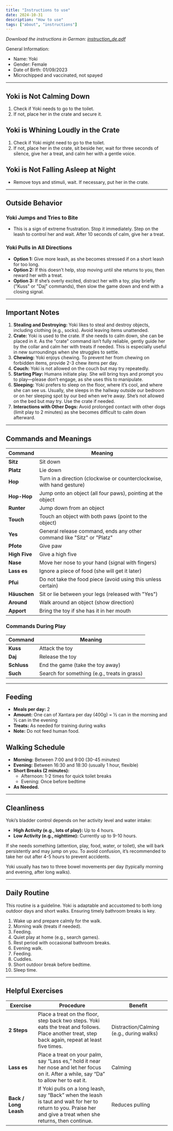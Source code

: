 ```yaml
---
title: "Instructions to use"
date: 2024-10-31
description: "How to use"
tags: ["about", "instructions"]
---
```


*Download the instructions in German: [instruction_de.pdf](instruction_de.pdf)*

General Information:

- Name: Yoki
- Gender: Female
- Date of Birth: 01/09/2023
- Microchipped and vaccinated, not spayed

---

## Yoki is Not Calming Down
1. Check if Yoki needs to go to the toilet.
2. If not, place her in the crate and secure it.

## Yoki is Whining Loudly in the Crate
1. Check if Yoki might need to go to the toilet.
2. If not, place her in the crate, sit beside her, wait for three seconds of silence, give her a treat, and calm her with a gentle voice.

## Yoki is Not Falling Asleep at Night
- Remove toys and stimuli, wait. If necessary, put her in the crate.

---

## Outside Behavior

### Yoki Jumps and Tries to Bite
- This is a sign of extreme frustration. Stop it immediately. Step on the leash to control her and wait. After 10 seconds of calm, give her a treat.

### Yoki Pulls in All Directions
- **Option 1:** Give more leash, as she becomes stressed if on a short leash for too long.
- **Option 2:** If this doesn’t help, stop moving until she returns to you, then reward her with a treat.
- **Option 3:** If she’s overly excited, distract her with a toy, play briefly ("Kuss" or "Daj" commands), then slow the game down and end with a closing signal.

---

## Important Notes

1. **Stealing and Destroying:** Yoki likes to steal and destroy objects, including clothing (e.g., socks). Avoid leaving items unattended.
2. **Crate:** Yoki is used to the crate. If she needs to calm down, she can be placed in it. As the "crate" command isn’t fully reliable, gently guide her by the collar and calm her with treats if needed. This is especially useful in new surroundings when she struggles to settle.
3. **Chewing:** Yoki enjoys chewing. To prevent her from chewing on forbidden items, provide 2-3 chew items per day.
4. **Couch:** Yoki is not allowed on the couch but may try repeatedly.
5. **Starting Play:** Humans initiate play. She will bring toys and prompt you to play—please don’t engage, as she uses this to manipulate.
6. **Sleeping:** Yoki prefers to sleep on the floor, where it’s cool, and where she can see us. Usually, she sleeps in the hallway outside our bedroom or on her sleeping spot by our bed when we’re away. She’s not allowed on the bed but may try. Use the crate if needed.
7. **Interactions with Other Dogs:** Avoid prolonged contact with other dogs (limit play to 2 minutes) as she becomes difficult to calm down afterward.

---

## Commands and Meanings

| Command | Meaning |
|---------|---------|
| **Sitz** | Sit down |
| **Platz** | Lie down |
| **Hop** | Turn in a direction (clockwise or counterclockwise, with hand gesture) |
| **Hop-Hop** | Jump onto an object (all four paws), pointing at the object |
| **Runter** | Jump down from an object |
| **Touch** | Touch an object with both paws (point to the object) |
| **Yes** | General release command, ends any other command like "Sitz" or "Platz" |
| **Pfote** | Give paw |
| **High Five** | Give a high five |
| **Nase** | Move her nose to your hand (signal with fingers) |
| **Lass es** | Ignore a piece of food (she will get it later) |
| **Pfui** | Do not take the food piece (avoid using this unless certain) |
| **Häuschen** | Sit or lie between your legs (released with "Yes") |
| **Around** | Walk around an object (show direction) |
| **Apport** | Bring the toy if she has it in her mouth |

### Commands During Play

| Command | Meaning |
|---------|---------|
| **Kuss** | Attack the toy |
| **Daj** | Release the toy |
| **Schluss** | End the game (take the toy away) |
| **Such** | Search for something (e.g., treats in grass) |

---

## Feeding

- **Meals per day:** 2
- **Amount:** One can of Xantara per day (400g) = ½ can in the morning and ½ can in the evening
- **Treats:** As needed for training during walks
- **Note:** Do not feed human food.

## Walking Schedule

- **Morning:** Between 7:00 and 9:00 (30-45 minutes)
- **Evening:** Between 16:30 and 18:30 (usually 1 hour, flexible)
- **Short Breaks (2 minutes):**
  - Afternoon: 1-2 times for quick toilet breaks
  - Evening: Once before bedtime
- **As Needed.**

---

## Cleanliness

Yoki’s bladder control depends on her activity level and water intake:
- **High Activity (e.g., lots of play):** Up to 4 hours.
- **Low Activity (e.g., nighttime):** Currently up to 9-10 hours.

If she needs something (attention, play, food, water, or toilet), she will bark persistently and may jump on you. To avoid confusion, it’s recommended to take her out after 4-5 hours to prevent accidents.

Yoki usually has two to three bowel movements per day (typically morning and evening, after long walks).

---

## Daily Routine

This routine is a guideline. Yoki is adaptable and accustomed to both long outdoor days and short walks. Ensuring timely bathroom breaks is key.

1. Wake up and prepare calmly for the walk.
2. Morning walk (treats if needed).
3. Feeding.
4. Quiet play at home (e.g., search games).
5. Rest period with occasional bathroom breaks.
6. Evening walk.
7. Feeding.
8. Cuddles.
9. Short outdoor break before bedtime.
10. Sleep time.

---

## Helpful Exercises

| Exercise | Procedure | Benefit |
|----------|-----------|---------|
| **2 Steps** | Place a treat on the floor, step back two steps. Yoki eats the treat and follows. Place another treat, step back again, repeat at least five times. | Distraction/Calming (e.g., during walks) |
| **Lass es** | Place a treat on your palm, say “Lass es,” hold it near her nose and let her focus on it. After a while, say “Da” to allow her to eat it. | Calming |
| **Back / Long Leash** | If Yoki pulls on a long leash, say “Back” when the leash is taut and wait for her to return to you. Praise her and give a treat when she returns, then continue. | Reduces pulling |


